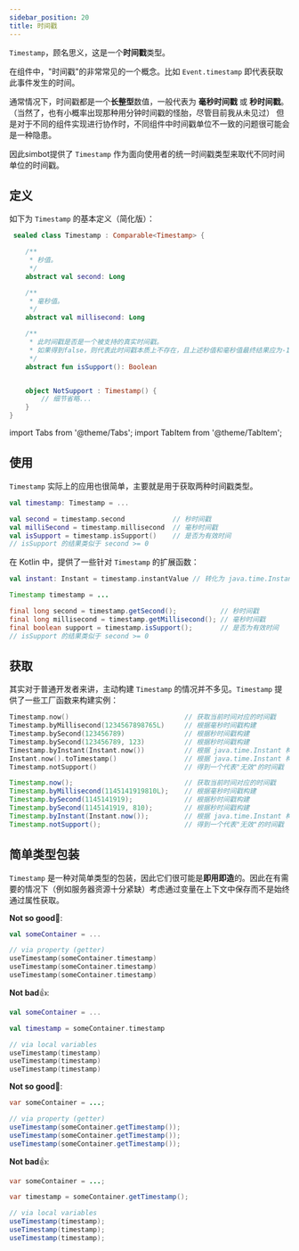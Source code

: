 ```yaml
---
sidebar_position: 20
title: 时间戳
---
```


`Timestamp`，顾名思义，这是一个**时间戳**类型。

在组件中，"时间戳"的非常常见的一个概念。比如 `Event.timestamp` 即代表获取此事件发生的时间。

通常情况下，时间戳都是一个**长整型**数值，一般代表为 **毫秒时间戳** 或 **秒时间戳**。
（当然了，也有小概率出现那种用分钟时间戳的怪胎，尽管目前我从未见过）
但是对于不同的组件实现进行协作时，不同组件中时间戳单位不一致的问题很可能会是一种隐患。

因此simbot提供了 `Timestamp` 作为面向使用者的统一时间戳类型来取代不同时间单位的时间戳。

## 定义

如下为 `Timestamp` 的基本定义（简化版）：

```kotlin
 sealed class Timestamp : Comparable<Timestamp> {

    /**
     * 秒值。
     */
    abstract val second: Long

    /**
     * 毫秒值。
     */
    abstract val millisecond: Long

    /**
     * 此时间戳是否是一个被支持的真实时间戳。
     * 如果得到false，则代表此时间戳本质上不存在，且上述秒值和毫秒值最终结果应为-1。
     */
    abstract fun isSupport(): Boolean


    object NotSupport : Timestamp() {
        // 细节省略...
    }
}
```


import Tabs from '@theme/Tabs';
import TabItem from '@theme/TabItem';


## 使用

`Timestamp` 实际上的应用也很简单，主要就是用于获取两种时间戳类型。

<Tabs groupId="code">
<TabItem value="Kotlin" attributes={{'data-value': `Kotlin`}}>

```kotlin
val timestamp: Timestamp = ...

val second = timestamp.second            // 秒时间戳
val milliSecond = timestamp.millisecond  // 毫秒时间戳
val isSupport = timestamp.isSupport()    // 是否为有效时间
// isSupport 的结果类似于 second >= 0
```

在 Kotlin 中，提供了一些针对 `Timestamp` 的扩展函数：

```kotlin
val instant: Instant = timestamp.instantValue // 转化为 java.time.Instant 对象
```

</TabItem>
<TabItem value="Java" attributes={{'data-value': `Java`}}>

```java
Timestamp timestamp = ...

final long second = timestamp.getSecond();           // 秒时间戳
final long millisecond = timestamp.getMillisecond(); // 毫秒时间戳
final boolean support = timestamp.isSupport();       // 是否为有效时间
// isSupport 的结果类似于 second >= 0
```

</TabItem>
</Tabs>

## 获取
其实对于普通开发者来讲，主动构建 `Timestamp` 的情况并不多见。`Timestamp` 提供了一些工厂函数来构建实例：


<Tabs groupId="code">
<TabItem value="Kotlin" attributes={{'data-value': `Kotlin`}}>

```kotlin
Timestamp.now()                             // 获取当前时间对应的时间戳
Timestamp.byMillisecond(1234567898765L)     // 根据毫秒时间戳构建
Timestamp.bySecond(123456789)               // 根据秒时间戳构建
Timestamp.bySecond(123456789, 123)          // 根据秒时间戳构建
Timestamp.byInstant(Instant.now())          // 根据 java.time.Instant 构建
Instant.now().toTimestamp()                 // 根据 java.time.Instant 构建
Timestamp.notSupport()                      // 得到一个代表"无效"的时间戳
```

</TabItem>
<TabItem value="Java" attributes={{'data-value': `Java`}}>

```java
Timestamp.now();                            // 获取当前时间对应的时间戳
Timestamp.byMillisecond(1145141919810L);    // 根据毫秒时间戳构建
Timestamp.bySecond(1145141919);             // 根据秒时间戳构建
Timestamp.bySecond(1145141919, 810);        // 根据秒时间戳构建
Timestamp.byInstant(Instant.now());         // 根据 java.time.Instant 构建
Timestamp.notSupport();                     // 得到一个代表"无效"的时间戳
```

</TabItem>
</Tabs>

## 简单类型包装

`Timestamp` 是一种对简单类型的包装，因此它们很可能是**即用即造**的。因此在有需要的情况下（例如服务器资源十分紧缺）考虑通过变量在上下文中保存而不是始终通过属性获取。

<Tabs groupId="code">
<TabItem value="Kotlin" attributes={{'data-value': `Kotlin`}}>

**Not so good**🤔:

```kotlin
val someContainer = ...

// via property (getter)
useTimestamp(someContainer.timestamp)
useTimestamp(someContainer.timestamp)
useTimestamp(someContainer.timestamp)
```

**Not bad**👍:

```kotlin
val someContainer = ...

val timestamp = someContainer.timestamp

// via local variables
useTimestamp(timestamp)
useTimestamp(timestamp)
useTimestamp(timestamp)
```

</TabItem>
<TabItem value="Java" attributes={{'data-value': `Java`}}>

**Not so good**🤔:

```java
var someContainer = ...;

// via property (getter)
useTimestamp(someContainer.getTimestamp());
useTimestamp(someContainer.getTimestamp());
useTimestamp(someContainer.getTimestamp());
```

**Not bad**👍:

```java
var someContainer = ...;

var timestamp = someContainer.getTimestamp();

// via local variables
useTimestamp(timestamp);
useTimestamp(timestamp);
useTimestamp(timestamp);
```

</TabItem>
</Tabs>
